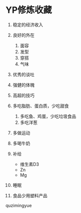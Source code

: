 # YP修炼收藏

1. 稳定的经济收入
2. 良好的外在
   1. 面容
   2. 发型
   3. 穿搭
   4. 气味
3. 优秀的谈吐
4. 强健的体魄
5. 高超的技巧





1. 多吃脂肪、蛋白质，少吃甜食
   1. 多吃鱼、鸡蛋，少吃垃圾食品
   2. 多吃洋葱
2. 多做运动
3. 多喝牛奶
4. 补给
   - 维生素D3
   - Zn
   - Mg
5. 睡眠
6. 食品少用塑料产品

quzimingyue